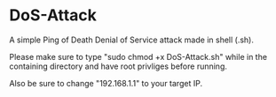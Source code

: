 # DoS-Attack
A simple Ping of Death Denial of Service attack made in shell (.sh).


Please make sure to type "sudo chmod +x DoS-Attack.sh" while in the containing directory and have root privliges before running.

Also be sure to change "192.168.1.1" to your target IP.

